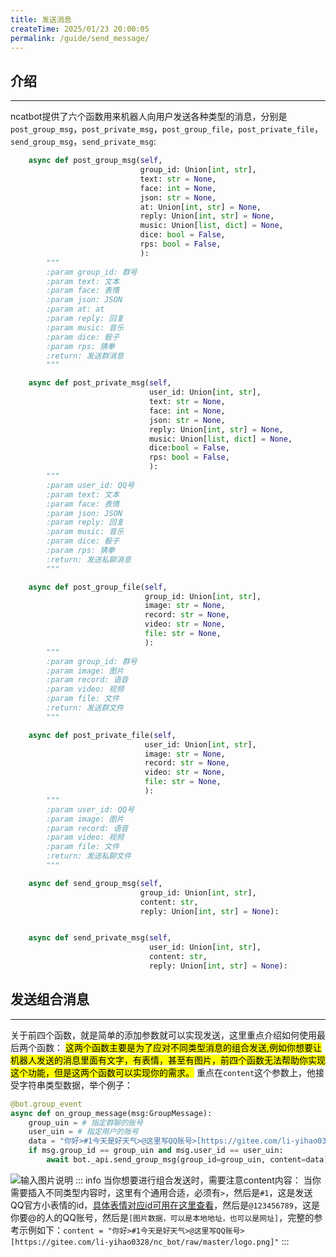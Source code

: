 ```yaml
---
title: 发送消息
createTime: 2025/01/23 20:00:05
permalink: /guide/send_message/
---
```

## 介绍

---
ncatbot提供了六个函数用来机器人向用户发送各种类型的消息，分别是`post_group_msg`，`post_private_msg`，`post_group_file`，`post_private_file`，`send_group_msg`，`send_private_msg`:
```python
    async def post_group_msg(self,
                             group_id: Union[int, str],
                             text: str = None,
                             face: int = None,
                             json: str = None,
                             at: Union[int, str] = None,
                             reply: Union[int, str] = None,
                             music: Union[list, dict] = None,
                             dice: bool = False,
                             rps: bool = False,
                             ):
        """
        :param group_id: 群号
        :param text: 文本
        :param face: 表情
        :param json: JSON
        :param at: at
        :param reply: 回复
        :param music: 音乐
        :param dice: 骰子
        :param rps: 猜拳
        :return: 发送群消息
        """

    async def post_private_msg(self,
                               user_id: Union[int, str],
                               text: str = None,
                               face: int = None,
                               json: str = None,
                               reply: Union[int, str] = None,
                               music: Union[list, dict] = None,
                               dice:bool = False,
                               rps: bool = False,
                               ):
        """
        :param user_id: QQ号
        :param text: 文本
        :param face: 表情
        :param json: JSON
        :param reply: 回复
        :param music: 音乐
        :param dice: 骰子
        :param rps: 猜拳
        :return: 发送私聊消息
        """

    async def post_group_file(self,
                              group_id: Union[int, str],
                              image: str = None,
                              record: str = None,
                              video: str = None,
                              file: str = None,
                              ):
        """
        :param group_id: 群号
        :param image: 图片
        :param record: 语音
        :param video: 视频
        :param file: 文件
        :return: 发送群文件
        """

    async def post_private_file(self,
                              user_id: Union[int, str],
                              image: str = None,
                              record: str = None,
                              video: str = None,
                              file: str = None,
                              ):
        """
        :param user_id: QQ号
        :param image: 图片
        :param record: 语音
        :param video: 视频
        :param file: 文件
        :return: 发送私聊文件
        """

    async def send_group_msg(self,
                             group_id: Union[int, str],
                             content: str,
                             reply: Union[int, str] = None):


    async def send_private_msg(self,
                               user_id: Union[int, str],
                               content: str,
                               reply: Union[int, str] = None):
```
## 发送组合消息

---
关于前四个函数，就是简单的添加参数就可以实现发送，这里重点介绍如何使用最后两个函数：
<mark>这两个函数主要是为了应对不同类型消息的组合发送,例如你想要让机器人发送的消息里面有文字，有表情，甚至有图片，前四个函数无法帮助你实现这个功能，但是这两个函数可以实现你的需求。</mark>
重点在`content`这个参数上，他接受字符串类型数据，举个例子：
```python
@bot.group_event
async def on_group_message(msg:GroupMessage):
    group_uin = # 指定群聊的账号
    user_uin = # 指定用户的账号
    data = "你好>#1今天是好天气>@这里写QQ账号>[https://gitee.com/li-yihao0328/nc_bot/raw/master/logo.png]"
    if msg.group_id == group_uin and msg.user_id == user_uin:
        await bot._api.send_group_msg(group_id=group_uin, content=data)
```
![输入图片说明](https://foruda.gitee.com/images/1737628176398633041/27f37c8b_13790314.png "屏幕截图")
::: info
当你想要进行组合发送时，需要注意content内容：
当你需要插入不同类型内容时，这里有个通用合适，必须有`>`，然后是`#1`，这是发送QQ官方小表情的id，[具体表情对应id可用在这里查看](https://docs-v1.zhamao.xin/face_list.html)，然后是`@123456789`，这是你要@的人的QQ账号，然后是`[图片数据，可以是本地地址，也可以是网址]`，完整的参考示例如下：`content = "你好>#1今天是好天气>@这里写QQ账号>[https://gitee.com/li-yihao0328/nc_bot/raw/master/logo.png]"`
:::